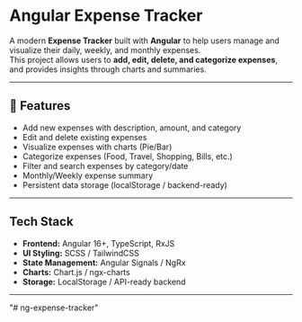 # Angular Expense Tracker

A modern **Expense Tracker** built with **Angular** to help users manage and visualize their daily, weekly, and monthly expenses.  
This project allows users to **add, edit, delete, and categorize expenses**, and provides insights through charts and summaries.  

---

## 🚀 Features

- Add new expenses with description, amount, and category
- Edit and delete existing expenses
- Visualize expenses with charts (Pie/Bar)
- Categorize expenses (Food, Travel, Shopping, Bills, etc.)
- Filter and search expenses by category/date
- Monthly/Weekly expense summary
- Persistent data storage (localStorage / backend-ready)

---

## Tech Stack

- **Frontend:** Angular 16+, TypeScript, RxJS  
- **UI Styling:** SCSS / TailwindCSS 
- **State Management:** Angular Signals / NgRx   
- **Charts:** Chart.js / ngx-charts  
- **Storage:** LocalStorage / API-ready backend  

---

"# ng-expense-tracker" 
